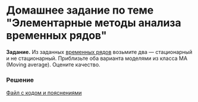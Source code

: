 # Домашнее задание по теме "Элементарные методы анализа временных рядов"

__Задание.__ Из заданных [временных рядов](/Projects/05_Time_series/Series) возьмите два  — стационарный и не стационарный. Приблизьте оба варианта моделями из класса MA (Moving average). Оцените качество.

### Решение
[Файл с кодом и пояснениями](/Projects/05_Time_series/02_Elementary_methods_for_time_series_analysis/Solution.ipynb)
